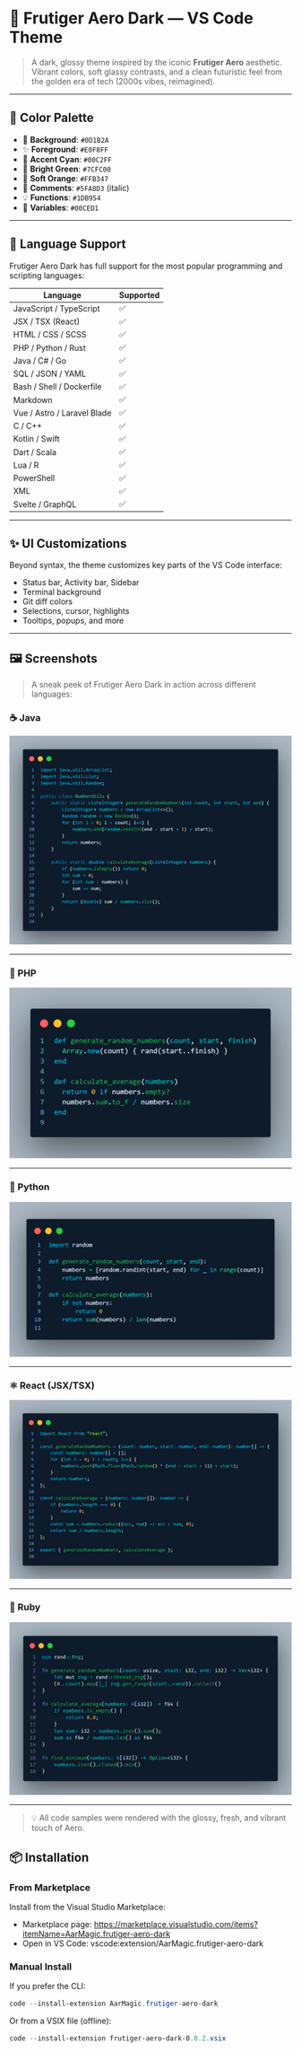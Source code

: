 # 🌙 Frutiger Aero Dark — VS Code Theme

> A dark, glossy theme inspired by the iconic **Frutiger Aero** aesthetic.  
> Vibrant colors, soft glassy contrasts, and a clean futuristic feel from the golden era of tech (2000s vibes, reimagined).

---

## 🎨 Color Palette

- 🖤 **Background**: `#0D1B2A`
- ✨ **Foreground**: `#E0F8FF`
- 🌊 **Accent Cyan**: `#00C2FF`
- 🍃 **Bright Green**: `#7CFC00`
- 🍊 **Soft Orange**: `#FFB347`
- 🧠 **Comments**: `#5FA8D3` (italic)
- 💡 **Functions**: `#1DB954`
- 🧬 **Variables**: `#00CED1`

---

## 🧠 Language Support

Frutiger Aero Dark has full support for the most popular programming and scripting languages:

| Language                    | Supported |
| --------------------------- | --------- |
| JavaScript / TypeScript     | ✅         |
| JSX / TSX (React)           | ✅         |
| HTML / CSS / SCSS           | ✅         |
| PHP / Python / Rust         | ✅         |
| Java / C# / Go              | ✅         |
| SQL / JSON / YAML           | ✅         |
| Bash / Shell / Dockerfile   | ✅         |
| Markdown                    | ✅         |
| Vue / Astro / Laravel Blade | ✅         |
| C / C++                     | ✅         |
| Kotlin / Swift              | ✅         |
| Dart / Scala                | ✅         |
| Lua / R                     | ✅         |
| PowerShell                  | ✅         |
| XML                         | ✅         |
| Svelte / GraphQL            | ✅         |

---

## ✨ UI Customizations

Beyond syntax, the theme customizes key parts of the VS Code interface:

- Status bar, Activity bar, Sidebar
- Terminal background
- Git diff colors
- Selections, cursor, highlights
- Tooltips, popups, and more

---

## 🖼️ Screenshots

> A sneak peek of Frutiger Aero Dark in action across different languages:

### ☕ Java

![Java Screenshot](https://raw.githubusercontent.com/aarweb/frutiger-aero-dark/refs/heads/main/public/img/java.png)

---

### 🐘 PHP

![PHP Screenshot](https://raw.githubusercontent.com/aarweb/frutiger-aero-dark/refs/heads/main/public/img/php.png)

---

### 🐍 Python

![Python Screenshot](https://raw.githubusercontent.com/aarweb/frutiger-aero-dark/refs/heads/main/public/img/python.png)

---

### ⚛️ React (JSX/TSX)

![React Screenshot](https://raw.githubusercontent.com/aarweb/frutiger-aero-dark/refs/heads/main/public/img/react.png)

---

### 💎 Ruby

![Ruby Screenshot](https://raw.githubusercontent.com/aarweb/frutiger-aero-dark/refs/heads/main/public/img/ruby.png)

---

> 💡 All code samples were rendered with the glossy, fresh, and vibrant touch of Aero.

## 📦 Installation

### From Marketplace
Install from the Visual Studio Marketplace:

- Marketplace page: https://marketplace.visualstudio.com/items?itemName=AarMagic.frutiger-aero-dark
- Open in VS Code: vscode:extension/AarMagic.frutiger-aero-dark

### Manual Install

If you prefer the CLI:

```powershell
code --install-extension AarMagic.frutiger-aero-dark
```

Or from a VSIX file (offline):

```powershell
code --install-extension frutiger-aero-dark-0.0.2.vsix
```
